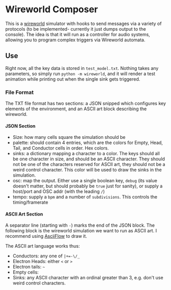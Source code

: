 # Wireworld Composer
This is a [wireworld](https://en.wikipedia.org/wiki/Wireworld) simulator with hooks to send messages via a variety of protocols (to be implemented- currently it just dumps output to the console). The idea is that it will run as a controller for audio systems, allowing you to program complex triggers via Wireworld automata.

## Use
Right now, all the key data is stored in `test_model.txt`. Nothing takes any parameters, so simply run `python -m wireworld`, and it will render a test animation while printing out when the single sink gets triggered.

### File Format
The TXT file format has two sections: a JSON snipped which configures
key elements of the environment, and an ASCII art block describing the wireworld.

#### JSON Section
* Size: how many cells square the simulation should be
* palette: should contain 4 entries, which are the colors for Empty, Head, Tail, and Conductor cells in order. Hex colors.
* sinks: a dictionary mapping a character to a color. The keys should all be one character in size, and should be an ASCII character. They should not be one of the characters reserved for ASCII art, they should not be a weird control character. This color will be used to draw the sinks in the simulation.
* osc: map the output. Either use a single boolean key, `debug` (its value doesn't matter, but should probably be `true` just for sanity), or supply a host/port and OSC addr (with the leading `/`)
* tempo: supply a `bpm` and a number of `subdivisions`. This controls the timing/framerate

#### ASCII Art Section
A separator line (starting with `-`) marks the end of the JSON block. The following block is the wireworld simulation we want to run as ASCII art. I recommend using [AsciiFlow](http://asciiflow.com/) to draw it.

The ASCII art language works thus:

* Conductors: any one of `|+=-\/_`
* Electron Heads: either `<` or `>`
* Electron tails: `~`
* Empty cells: ` `
* Sinks: any ASCII character with an ordinal greater than 3, e.g. don't use weird control characters.